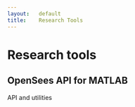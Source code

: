 ```yaml
---
layout:   default
title:    Research Tools
---
```

# Research tools

## OpenSees API for MATLAB
API and utilities
